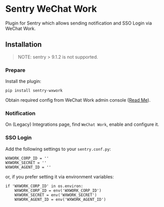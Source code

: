 # Sentry WeChat Work

Plugin for Sentry which allows sending notification and SSO Login via WeChat Work.

## Installation

> NOTE: sentry > 9.1.2 is not supported.

### Prepare

Install the plugin:

```
pip install sentry-wxwork
```

Obtain required config from WeChat Work admin console ([Read Me](https://work.weixin.qq.com/api/doc/90000/90135/90664)).

### Notification

On (Legacy) Integrations page, find `WeChat Work`, enable and configure it. 

### SSO Login

Add the following settings to your `sentry.conf.py`:

```
WXWORK_CORP_ID = ''
WXWORK_SECRET = ''
WXWORK_AGENT_ID = ''
```

or, if you prefer setting it via environment variables:

```
if 'WXWORK_CORP_ID' in os.environ:
    WXWORK_CORP_ID = env('WXWORK_CORP_ID')
    WXWORK_SECRET = env('WXWORK_SECRET')
    WXWORK_AGENT_ID = env('WXWORK_AGENT_ID')
```